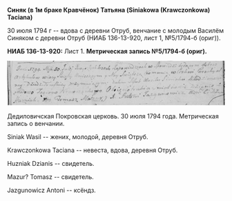 **Синяк (в 1м браке Кравчёнок) Татьяна (Siniakowa (Krawczonkowa)
Taciana)**

30 июля 1794 г -- вдова с деревни Отруб, венчание с молодым Василём
Синяком с деревни Отруб (НИАБ 136-13-920, лист 1, №5/1794-б (ориг)).

**НИАБ 136-13-920:** Лист 1. **Метрическая запись №5/1794-б (ориг).**

![](./media/3bee1e87bd2667383e727d2481d838ae1aa655c0.png)

Дедиловичская Покровская церковь. 30 июля 1794 года. Метрическая запись
о венчании.

Siniak Wasil -- жених, молодой, деревня Отруб.

Krawczonkowa Taciana -- невеста, вдова, деревня Отруб.

Huzniak Dzianis -- свидетель.

Mazur? Tomasz -- свидетель.

Jazgunowicz Antoni -- ксёндз.
